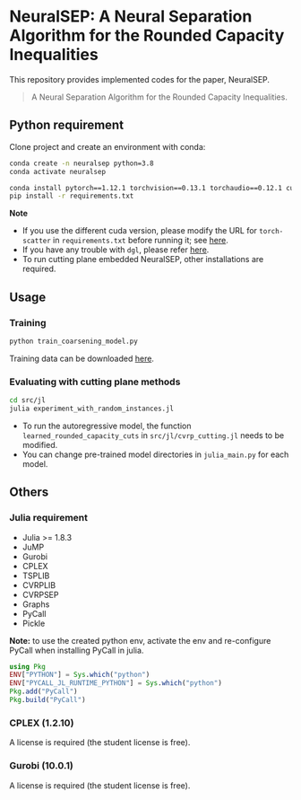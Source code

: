 # NeuralSEP: A Neural Separation Algorithm for the Rounded Capacity Inequalities

This repository provides implemented codes for the paper, NeuralSEP. 
> A Neural Separation Algorithm for the Rounded Capacity Inequalities.


## Python requirement
Clone project and create an environment with conda:
```bash
conda create -n neuralsep python=3.8
conda activate neuralsep

conda install pytorch==1.12.1 torchvision==0.13.1 torchaudio==0.12.1 cudatoolkit=11.3 -c pytorch
pip install -r requirements.txt
```

**Note** 
- If you use the different cuda version, please modify the URL for `torch-scatter` in `requirements.txt` before running it; see [here](https://pytorch-geometric.readthedocs.io/en/1.7.2/notes/installation.html).
- If you have any trouble with `dgl`, please refer [here](https://www.dgl.ai/pages/start.html).
- To run cutting plane embedded NeuralSEP, other installations are required.

## Usage
### Training
```bash
python train_coarsening_model.py 
```
Training data can be downloaded [here](https://drive.google.com/file/d/1TAYlo1xTWxqPpLVeVkmLrbIlMd1TxvdU/view?usp=sharing).

### Evaluating with cutting plane methods
```bash
cd src/jl
julia experiment_with_random_instances.jl
```

- To run the autoregressive model, the function `learned_rounded_capacity_cuts` in `src/jl/cvrp_cutting.jl` needs to be modified.
- You can change pre-trained model directories in `julia_main.py` for each model.


## Others
### Julia requirement
- Julia >= 1.8.3
- JuMP
- Gurobi
- CPLEX
- TSPLIB
- CVRPLIB
- CVRPSEP
- Graphs
- PyCall
- Pickle

**Note:** to use the created python env, activate the env and re-configure PyCall when installing PyCall in julia.
```julia
using Pkg
ENV["PYTHON"] = Sys.which("python")
ENV["PYCALL_JL_RUNTIME_PYTHON"] = Sys.which("python")
Pkg.add("PyCall")
Pkg.build("PyCall")
```

### CPLEX (1.2.10)
A license is required (the student license is free).

### Gurobi (10.0.1)
A license is required (the student license is free).

